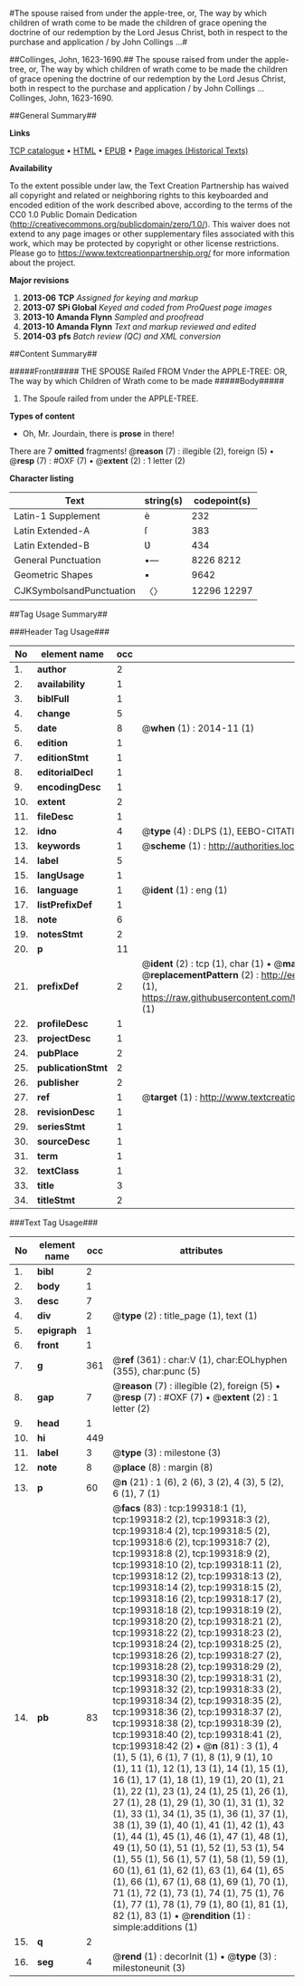 #The spouse raised from under the apple-tree, or, The way by which children of wrath come to be made the children of grace opening the doctrine of our redemption by the Lord Jesus Christ, both in respect to the purchase and application / by John Collings ...#

##Collinges, John, 1623-1690.##
The spouse raised from under the apple-tree, or, The way by which children of wrath come to be made the children of grace opening the doctrine of our redemption by the Lord Jesus Christ, both in respect to the purchase and application / by John Collings ...
Collinges, John, 1623-1690.

##General Summary##

**Links**

[TCP catalogue](http://www.ota.ox.ac.uk/tcp/)  • 
[HTML](http://tei.it.ox.ac.uk/tcp/Texts-HTML/free/B36/B36556.html)  • 
[EPUB](http://tei.it.ox.ac.uk/tcp/Texts-EPUB/free/B36/B36556.epub) • 
[Page images (Historical Texts)](https://historicaltexts.jisc.ac.uk/eebo-12765250e)

**Availability**

To the extent possible under law, the Text Creation Partnership has waived all copyright and related or neighboring rights to this keyboarded and encoded edition of the work described above, according to the terms of the CC0 1.0 Public Domain Dedication (http://creativecommons.org/publicdomain/zero/1.0/). This waiver does not extend to any page images or other supplementary files associated with this work, which may be protected by copyright or other license restrictions. Please go to https://www.textcreationpartnership.org/ for more information about the project.

**Major revisions**

1. __2013-06__ __TCP__ *Assigned for keying and markup*
1. __2013-07__ __SPi Global__ *Keyed and coded from ProQuest page images*
1. __2013-10__ __Amanda Flynn__ *Sampled and proofread*
1. __2013-10__ __Amanda Flynn__ *Text and markup reviewed and edited*
1. __2014-03__ __pfs__ *Batch review (QC) and XML conversion*

##Content Summary##

#####Front#####
THE SPOƲSE Raiſed FROM Vnder the APPLE-TREE: OR, The way by which Children of Wrath come to be made 
#####Body#####

1. The Spouſe raiſed from under the APPLE-TREE.

**Types of content**

  * Oh, Mr. Jourdain, there is **prose** in there!

There are 7 **omitted** fragments! 
 @__reason__ (7) : illegible (2), foreign (5)  •  @__resp__ (7) : #OXF (7)  •  @__extent__ (2) : 1 letter (2)

**Character listing**


|Text|string(s)|codepoint(s)|
|---|---|---|
|Latin-1 Supplement|è|232|
|Latin Extended-A|ſ|383|
|Latin Extended-B|Ʋ|434|
|General Punctuation|•—|8226 8212|
|Geometric Shapes|▪|9642|
|CJKSymbolsandPunctuation|〈〉|12296 12297|

##Tag Usage Summary##

###Header Tag Usage###

|No|element name|occ|attributes|
|---|---|---|---|
|1.|__author__|2||
|2.|__availability__|1||
|3.|__biblFull__|1||
|4.|__change__|5||
|5.|__date__|8| @__when__ (1) : 2014-11 (1)|
|6.|__edition__|1||
|7.|__editionStmt__|1||
|8.|__editorialDecl__|1||
|9.|__encodingDesc__|1||
|10.|__extent__|2||
|11.|__fileDesc__|1||
|12.|__idno__|4| @__type__ (4) : DLPS (1), EEBO-CITATION (1), OCLC (1), VID (1)|
|13.|__keywords__|1| @__scheme__ (1) : http://authorities.loc.gov/ (1)|
|14.|__label__|5||
|15.|__langUsage__|1||
|16.|__language__|1| @__ident__ (1) : eng (1)|
|17.|__listPrefixDef__|1||
|18.|__note__|6||
|19.|__notesStmt__|2||
|20.|__p__|11||
|21.|__prefixDef__|2| @__ident__ (2) : tcp (1), char (1)  •  @__matchPattern__ (2) : ([0-9\-]+):([0-9IVX]+) (1), (.+) (1)  •  @__replacementPattern__ (2) : http://eebo.chadwyck.com/downloadtiff?vid=$1&page=$2 (1), https://raw.githubusercontent.com/textcreationpartnership/Texts/master/tcpchars.xml#$1 (1)|
|22.|__profileDesc__|1||
|23.|__projectDesc__|1||
|24.|__pubPlace__|2||
|25.|__publicationStmt__|2||
|26.|__publisher__|2||
|27.|__ref__|1| @__target__ (1) : http://www.textcreationpartnership.org/docs/. (1)|
|28.|__revisionDesc__|1||
|29.|__seriesStmt__|1||
|30.|__sourceDesc__|1||
|31.|__term__|1||
|32.|__textClass__|1||
|33.|__title__|3||
|34.|__titleStmt__|2||


###Text Tag Usage###

|No|element name|occ|attributes|
|---|---|---|---|
|1.|__bibl__|2||
|2.|__body__|1||
|3.|__desc__|7||
|4.|__div__|2| @__type__ (2) : title_page (1), text (1)|
|5.|__epigraph__|1||
|6.|__front__|1||
|7.|__g__|361| @__ref__ (361) : char:V (1), char:EOLhyphen (355), char:punc (5)|
|8.|__gap__|7| @__reason__ (7) : illegible (2), foreign (5)  •  @__resp__ (7) : #OXF (7)  •  @__extent__ (2) : 1 letter (2)|
|9.|__head__|1||
|10.|__hi__|449||
|11.|__label__|3| @__type__ (3) : milestone (3)|
|12.|__note__|8| @__place__ (8) : margin (8)|
|13.|__p__|60| @__n__ (21) : 1 (6), 2 (6), 3 (2), 4 (3), 5 (2), 6 (1), 7 (1)|
|14.|__pb__|83| @__facs__ (83) : tcp:199318:1 (1), tcp:199318:2 (2), tcp:199318:3 (2), tcp:199318:4 (2), tcp:199318:5 (2), tcp:199318:6 (2), tcp:199318:7 (2), tcp:199318:8 (2), tcp:199318:9 (2), tcp:199318:10 (2), tcp:199318:11 (2), tcp:199318:12 (2), tcp:199318:13 (2), tcp:199318:14 (2), tcp:199318:15 (2), tcp:199318:16 (2), tcp:199318:17 (2), tcp:199318:18 (2), tcp:199318:19 (2), tcp:199318:20 (2), tcp:199318:21 (2), tcp:199318:22 (2), tcp:199318:23 (2), tcp:199318:24 (2), tcp:199318:25 (2), tcp:199318:26 (2), tcp:199318:27 (2), tcp:199318:28 (2), tcp:199318:29 (2), tcp:199318:30 (2), tcp:199318:31 (2), tcp:199318:32 (2), tcp:199318:33 (2), tcp:199318:34 (2), tcp:199318:35 (2), tcp:199318:36 (2), tcp:199318:37 (2), tcp:199318:38 (2), tcp:199318:39 (2), tcp:199318:40 (2), tcp:199318:41 (2), tcp:199318:42 (2)  •  @__n__ (81) : 3 (1), 4 (1), 5 (1), 6 (1), 7 (1), 8 (1), 9 (1), 10 (1), 11 (1), 12 (1), 13 (1), 14 (1), 15 (1), 16 (1), 17 (1), 18 (1), 19 (1), 20 (1), 21 (1), 22 (1), 23 (1), 24 (1), 25 (1), 26 (1), 27 (1), 28 (1), 29 (1), 30 (1), 31 (1), 32 (1), 33 (1), 34 (1), 35 (1), 36 (1), 37 (1), 38 (1), 39 (1), 40 (1), 41 (1), 42 (1), 43 (1), 44 (1), 45 (1), 46 (1), 47 (1), 48 (1), 49 (1), 50 (1), 51 (1), 52 (1), 53 (1), 54 (1), 55 (1), 56 (1), 57 (1), 58 (1), 59 (1), 60 (1), 61 (1), 62 (1), 63 (1), 64 (1), 65 (1), 66 (1), 67 (1), 68 (1), 69 (1), 70 (1), 71 (1), 72 (1), 73 (1), 74 (1), 75 (1), 76 (1), 77 (1), 78 (1), 79 (1), 80 (1), 81 (1), 82 (1), 83 (1)  •  @__rendition__ (1) : simple:additions (1)|
|15.|__q__|2||
|16.|__seg__|4| @__rend__ (1) : decorInit (1)  •  @__type__ (3) : milestoneunit (3)|
